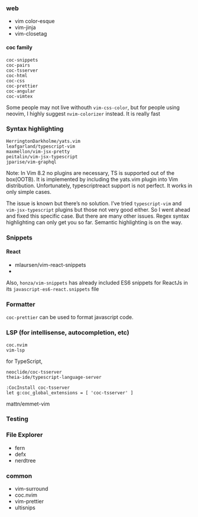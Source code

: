 
### web
- vim color-esque
- vim-jinja
- vim-closetag

#### coc family

```
coc-snippets
coc-pairs
coc-tsserver
coc-html
coc-css
coc-prettier
coc-angular
coc-vimtex
```

Some people may not live withouth `vim-css-color`, but for people using neovim, I highly suggest `nvim-colorizer` instead. It is really fast

### Syntax highlighting

```
HerringtonDarkholme/yats.vim
leafgarland/typescript-vim
maxmellon/vim-jsx-pretty
peitalin/vim-jsx-typescript
jparise/vim-graphql
```

Note:
In Vim 8.2 no plugins are necessary, TS is supported out of the box(OOTB). It is implemented by including the yats.vim plugin into Vim distribution.
Unfortunately, typescriptreact support is not perfect. It works in only simple cases.

The issue is known but there’s no solution. I’ve tried `typescript-vim` and `vim-jsx-typescript` plugins but those not very good either. So I went ahead and fixed this specific case. But there are many other issues. Regex syntax highlighting can only get you so far. Semantic highlighting is on the way.


### Snippets
#### React
- mlaursen/vim-react-snippets
-
Also, `honza/vim-snippets` has already included ES6 snippets for ReactJs in its `javascript-es6-react.snippets` file


### Formatter
`coc-prettier` can be used to format javascript code.

### LSP (for intellisense, autocompletion, etc)

```
coc.nvim
vim-lsp
```

for TypeScript,
```
neoclide/coc-tsserver
theia-ide/typescript-language-server

:CocInstall coc-tsserver
let g:coc_global_extensions = [ 'coc-tsserver' ]
```

mattn/emmet-vim

### Testing



### File Explorer
- fern
- defx
- nerdtree


### common
- vim-surround
- coc.nvim
- vim-prettier
- ultisnips
